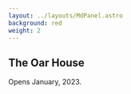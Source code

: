 ```yaml
---
layout: ../layouts/MdPanel.astro
background: red
weight: 2
---
```


## The Oar House

Opens January, 2023.
